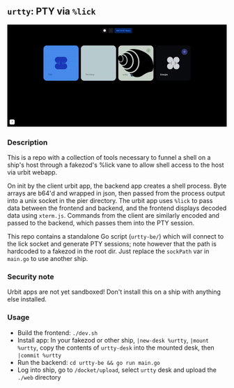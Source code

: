## `urtty`: PTY via `%lick`  

![Screen recording](urtty.gif)

### Description

This is a repo with a collection of tools necessary to funnel a shell on a ship's host through a fakezod's %lick vane to allow shell access to the host via urbit webapp.

On init by the client urbit app, the backend app creates a shell process. Byte arrays are b64'd and wrapped in json, then passed from the process output into a unix socket in the pier directory. The urbit app uses `%lick` to pass data between the frontend and backend, and the frontend displays decoded data using `xterm.js`. Commands from the client are similarly encoded and passed to the backend, which passes them into the PTY session.

This repo contains a standalone Go script (`urtty-be/`) which will connect to the lick socket and generate PTY sessions; note however that the path is hardcoded to a fakezod in the root dir. Just replace the `sockPath` var in `main.go` to use another ship. 

### Security note

Urbit apps are not yet sandboxed! Don't install this on a ship with anything else installed.

### Usage

- Build the frontend: `./dev.sh`
- Install app: In your fakezod or other ship, `|new-desk %urtty`, `|mount %urtty`, copy the contents of `urtty-desk` into the mounted desk, then `|commit %urtty`
- Run the backend: `cd urtty-be && go run main.go`
- Log into ship, go to `/docket/upload`, select `urtty` desk and upload the `./web` directory